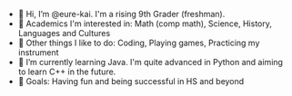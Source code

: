 - 👋 Hi, I’m @eure-kai. I'm a rising 9th Grader (freshman).
- 👀 Academics I'm interested in: Math (comp math), Science, History, Languages and Cultures
- 👀 Other things I like to do: Coding, Playing games, Practicing my instrument
- 🌱 I’m currently learning Java. I'm quite advanced in Python and aiming to learn C++ in the future.
- 🚀 Goals: Having fun and being successful in HS and beyond 

<!---
eure-kai/eure-kai is a ✨ special ✨ repository because its `README.md` (this file) appears on your GitHub profile.
You can click the Preview link to take a look at your changes.
--->
